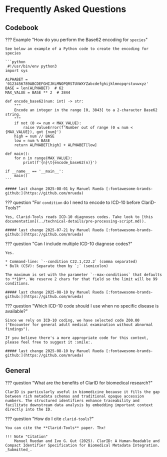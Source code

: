 # Frequently Asked Questions

## Codebook 

??? Example "How do you perform the Base62 encoding for `species`"

    See below an example of a Python code to create the encoding for species

    ```python
     #!/usr/bin/env python3
    import sys

    ALPHABET = '0123456789ABCDEFGHIJKLMNOPQRSTUVWXYZabcdefghijklmnopqrstuvwxyz'
    BASE = len(ALPHABET)  # 62
    MAX_VALUE = BASE ** 2  # 3844

    def encode_base62(num: int) -> str:
        """
        Encode an integer in the range [0, 3843] to a 2-character Base62 string.
        """
        if not (0 <= num < MAX_VALUE):
            raise ValueError(f'Number out of range (0 ≤ num < {MAX_VALUE}), got {num}')
        high = num // BASE
        low = num % BASE
        return ALPHABET[high] + ALPHABET[low]

    def main():
        for n in range(MAX_VALUE):
            print(f'{n}\t{encode_base62(n)}')

    if __name__ == '__main__':
        main()
    ```

    ##### last change 2025-08-01 by Manuel Rueda [:fontawesome-brands-github:](https://github.com/mrueda)


??? question "For `condition` do I need to encode to ICD-10 before ClariD-Tools?"

    Yes, Clarid-Tools reads ICD-10 diagnoses codes. Take look to [this documentation](../technical-details/pre-processing-script.md)).

    ##### last change 2025-07-21 by Manuel Rueda [:fontawesome-brands-github:](https://github.com/mrueda)

??? question "Can I include multiple ICD-10 diagnose codes?"

    Yes. 

    * Command-line: `--condition C22.1,C22.2` (comma separated)
    * Bulk (CSV): Separate them by `;` (semicolon) 

    The maximum is set with the parameter `--max-conditions` that defaults to **10**. We reserve 2 chars for that field so the limit will be 99 conditions.

    ##### last change 2025-08-10 by Manuel Rueda [:fontawesome-brands-github:](https://github.com/mrueda)

??? question "Which ICD-10 code should I use when no specific disease is available?"

    Since we rely on ICD-10 coding, we have selected code Z00.00 ("Encounter for general adult medical examination without abnormal findings").

    If you believe there's a more appropriate code for this context, please feel free to suggest it :smile:.

    ##### last change 2025-08-10 by Manuel Rueda [:fontawesome-brands-github:](https://github.com/mrueda)

## General 

??? question "What are the benefits of ClarID for biomedical research?"

    ClarID is particularly useful in biomedicine because it fills the gap between rich metadata schemas and traditional opaque accession numbers. The structured identifiers enhance traceability and facilitate downstream data analysis by embedding important context directly into the ID. 

??? question "How do I cite `clarid-tools`?"

    You can cite the **Clarid-Tools** paper. Thx!

    !!! Note "Citation"
        Manuel Ruedan and Ivo G. Gut (2025). ClarID: A Human-Readable and Compact Identifier Specification for Biomedical Metadata Integration. _Submitted_.


